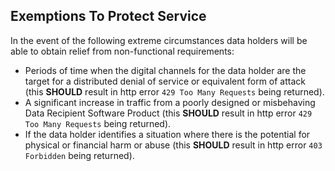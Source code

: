 
## Exemptions To Protect Service
In the event of the following extreme circumstances data holders will be able to obtain relief from non-functional requirements:

- Periods of time when the digital channels for the data holder are the target for a distributed denial of service or equivalent form of attack (this **SHOULD** result in http error `429 Too Many Requests` being returned).
- A significant increase in traffic from a poorly designed or misbehaving Data Recipient Software Product (this **SHOULD** result in http error `429 Too Many Requests` being returned).
- If the data holder identifies a situation where there is the potential for physical or financial harm or abuse (this **SHOULD** result in http error `403 Forbidden` being returned).
